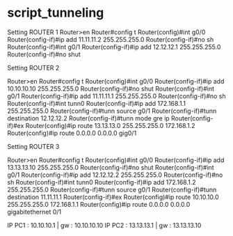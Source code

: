 # script_tunneling


Setting ROUTER 1
Router>en
Router#config t
Router(config)#int g0/0
Router(config-if)#ip add 11.11.11.2 255.255.255.0
Router(config-if)#no sh
Router(config-if)#int g0/1
Router(config-if)#ip add 12.12.12.1 255.255.255.0
Router(config-if)#no shut


Setting ROUTER 2

Router>en
Router#config t
Router(config)#int g0/0
Router(config-if)#ip add 10.10.10.10 255.255.255.0
Router(config-if)#no shut
Router(config-if)#int g0/1
Router(config-if)#ip add 11.11.11.1 255.255.255.0
Router(config-if)#no sh
Router(config-if)#int tunn0
Router(config-if)#ip add 172.168.1.1 255.255.255.0
Router(config-if)#tunn source g0/1
Router(config-if)#tunn destination 12.12.12.2
Router(config-if)#tunn mode gre ip
Router(config-if)#ex
Router(config)#ip route 13.13.13.0 255.255.255.0 172.168.1.2
Router(config)#ip route 0.0.0.0 0.0.0.0 gig0/1

Setting ROUTER 3

Router>en
Router#config t
Router(config)#int g0/0
Router(config-if)#ip add 13.13.13.10 255.255.255.0
Router(config-if)#no shut
Router(config-if)#int g0/1
Router(config-if)#ip add 12.12.12.2 255.255.255.0
Router(config-if)#no sh
Router(config-if)#int tunn0
Router(config-if)#ip add 172.168.1.2 255.255.255.0
Router(config-if)#tunn source g0/1
Router(config-if)#tunn destination 11.11.11.1
Router(config-if)#ex
Router(config)#ip route 10.10.10.0 255.255.255.0 172.168.1.1
Router(config)#ip route 0.0.0.0 0.0.0.0 gigabitethernet 0/1


IP PC1 : 10.10.10.1 | gw : 10.10.10.10
IP PC2 : 13.13.13.1 | gw : 13.13.13.10
